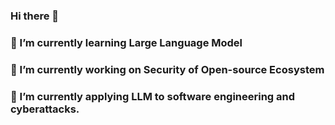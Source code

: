 ### Hi there 👋

### 🌱 I’m currently learning Large Language Model

### 🔭 I’m currently working on Security of Open-source Ecosystem

### 🔭 I’m currently applying LLM to software engineering and cyberattacks.


<!--
**QiangTimer/QiangTimer** is a ✨ _special_ ✨ repository because its `README.md` (this file) appears on your GitHub profile.

Here are some ideas to get you started:

- 🔭 I’m currently working on ...
- 🌱 I’m currently learning ...
- 👯 I’m looking to collaborate on ...
- 🤔 I’m looking for help with ...
- 💬 Ask me about ...
- 📫 How to reach me: ...
- 😄 Pronouns: ...
- ⚡ Fun fact: ...
-->
